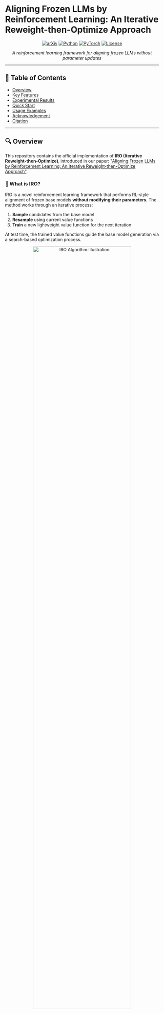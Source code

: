 # Aligning Frozen LLMs by Reinforcement Learning: An Iterative Reweight-then-Optimize Approach

<div align="center">

[![arXiv](https://img.shields.io/badge/arXiv-2506.17828-b31b1b.svg)](https://arxiv.org/pdf/2506.17828)
[![Python](https://img.shields.io/badge/Python-3.10+-blue.svg)](https://www.python.org/)
[![PyTorch](https://img.shields.io/badge/PyTorch-2.1.0-orange.svg)](https://pytorch.org/)
[![License](https://img.shields.io/badge/License-MIT-green.svg)](LICENSE)

*A reinforcement learning framework for aligning frozen LLMs without parameter updates*

</div>

---

## 📖 Table of Contents

- [Overview](#-overview)
- [Key Features](#-key-features)
- [Experimental Results](#-experimental-results)
- [Quick Start](#-quick-start)
- [Usage Examples](#-usage-examples)
- [Acknowledgement](#-acknowledgement)
- [Citation](#-citation)

---

## 🔍 Overview

This repository contains the official implementation of **IRO (Iterative Reweight-then-Optimize)**, introduced in our paper: ["Aligning Frozen LLMs by Reinforcement Learning: An Iterative Reweight-then-Optimize Approach"](https://arxiv.org/pdf/2506.17828).

### 🎯 What is IRO?

IRO is a novel reinforcement learning framework that performs RL-style alignment of frozen base models **without modifying their parameters**. The method works through an iterative process:

1. **Sample** candidates from the base model
2. **Resample** using current value functions  
3. **Train** a new lightweight value function for the next iteration

At test time, the trained value functions guide the base model generation via a search-based optimization process.

<div align="center">
<img src="assets/iro.png" alt="IRO Algorithm Illustration" width="80%">
<p><em>Illustration of the IRO algorithm</em></p>
</div>

### 🚀 Key Advantages

- **Parameter-efficient**: No updates to the frozen base model
- **Sample-efficient**: More efficient than Best-of-N methods
- **Iterative improvement**: Progressive policy enhancement through value function training

<div align="center">
<img src="assets/tree.png" alt="Sample Efficiency Comparison" width="70%">
<p><em>IRO demonstrates superior sample efficiency compared to Best-of-N methods</em></p>
</div>

---

## 🎯 Key Features

- ✅ **Frozen Model Alignment**: Align LLMs without parameter updates
- ✅ **Iterative Training**: Progressive improvement through multiple iterations  
- ✅ **Value Function Guidance**: Lightweight value functions guide generation
- ✅ **Sample Efficiency**: Better performance with fewer samples than baseline methods
- ✅ **Multiple Tasks**: Support for summarization and instruction-following tasks

---

## 📊 Experimental Results

### TL;DR Summarization Task
<div align="center">
<img src="assets/tldr.png" alt="TL;DR Results" width="85%">
<p><em>Performance comparison on TL;DR summarization task</em></p>
</div>

### Instruction-Following Task  
<div align="center">
<img src="assets/alpaca.png" alt="Instruction Following Results" width="85%">
<p><em>Results on instruction-following evaluation</em></p>
</div>

### Test-Time Scaling
<div align="center">
<img src="assets/scaling.png" alt="Test-Time Scaling" width="85%">
<p><em>Test-time scaling behavior with value function guidance</em></p>
</div>

---

## 🚀 Quick Start

### Prerequisites

- **Python**: 3.10+
- **CUDA**: Compatible GPU with CUDA 11.8+
- **Conda**: For environment management

### 🔧 Installation

#### Environment for Decoding
```bash
# Create and activate decoding environment
conda create -n decoding python=3.10
conda activate decoding

# Install PyTorch with CUDA support
pip install torch=2.1.0 --index-url https://download.pytorch.org/whl/cu118

# Install dependencies
pip install -r requirements.txt

# Optional: Install flash attention for better performance
pip install flash-attn==2.3.2 --no-build-isolation
```

#### Environment for Value Function Training
```bash
# Create environment from YAML file
conda env create -f env_value_train.yaml
```

---

## 💡 Usage Examples

### 📝 TL;DR Summarization Task

#### Model Configuration
Use 1B value function with 1B frozen policy. For 6.9B base model, update this line in all scripts:
```bash
base_model=vwxyzjn/EleutherAI_pythia-6.9b-deduped__sft__tldr
```

#### Training Pipeline

**Step 1: Generate Initial Data**
```bash
# Generate data from frozen policy π_base
bash scripts/tldr/rollout_iter0.sh
```

**Step 2: Train Value Function**
```bash
# Train the first value function
bash scripts/tldr/value_train_iter1.sh
```

**Step 3: Evaluate with Guidance**
```bash
# Evaluate π_1 generation on test data
bash scripts/tldr/run_guiding_iter1.sh
```

**Step 4: Continue Iterations**
```bash
# Iteration 2
bash scripts/tldr/rollout_iter1.sh
bash scripts/tldr/value_train_iter2.sh
bash scripts/tldr/run_guiding_iter2.sh

# Iteration 3
bash scripts/tldr/rollout_iter2.sh
bash scripts/tldr/value_train_iter3.sh
bash scripts/tldr/run_guiding_iter3.sh
```

#### Evaluation with GPT

Add the following to `scripts/tldr/run_guiding_iter.sh` for win-rate evaluation:
```bash
export OPENAI_API_KEY='your_openai_api_key'

python scripts/tldr/gpt_evaluate.py \
    --input_path ${save_dir}
```

#### Baseline Comparisons
```bash
# Run baseline methods
bash scripts/tldr/run_args.sh    # Argumentation
bash scripts/tldr/run_base.sh    # Base model
bash scripts/tldr/run_bon.sh     # Best-of-N
bash scripts/tldr/run_dpo.sh     # DPO
```

---

### 🎓 Instruction Following Task

#### Training with 7B Value Function + 8B Frozen Policy

**Step 1: Generate Initial Data**
```bash
# Generate data from frozen policy π_base
bash scripts/instruction_following/7b_scripts/roll_out_8b_iter1.sh
```

**Step 2: Train Value Function**
```bash
# Train the first value function
bash scripts/instruction_following/7b_scripts/value_train_iter1.sh
```

**Step 3: Evaluate with Guidance**
```bash
# Evaluate π_1 generation on test data
bash scripts/instruction_following/7b_scripts/run_valueguding_iter1.sh
```

**Step 4: Continue Iterations**
```bash
# Iteration 2
bash scripts/instruction_following/7b_scripts/roll_out_8b_iter2.sh
bash scripts/instruction_following/7b_scripts/value_train_iter2.sh
bash scripts/instruction_following/7b_scripts/run_valueguding_iter2.sh

# Iteration 3
bash scripts/instruction_following/7b_scripts/roll_out_8b_iter3.sh
bash scripts/instruction_following/7b_scripts/value_train_iter3.sh
bash scripts/instruction_following/7b_scripts/run_valueguding_iter3.sh
```

#### AlpacaEval Evaluation
```bash
# Activate evaluation environment
conda activate alpacaEval

# Run AlpacaEval comparison against GPT-4
alpaca_eval --model_outputs ${save_dir}/train_merge_reward.json \
    --output_path ${save_dir} \
    --reference_outputs ${reference_outputs}
```

#### Baseline Comparisons
```bash
# Run baseline methods
bash scripts/instruction_following/7b_scripts/run_args.sh      # Argumentation
bash scripts/instruction_following/7b_scripts/run_base_8b.sh   # Base model
bash scripts/instruction_following/7b_scripts/run_BoN_8b.sh    # Best-of-N
bash scripts/instruction_following/7b_scripts/run_cbs_8b.sh    # CBS
```

---

## 🙏 Acknowledgement

Our implementation builds upon excellent open-source projects:
- [**TL;DR Summarization**](https://github.com/vwxyzjn/summarize_from_feedback_details) - Foundational summarization framework
- [**Weak-to-Strong Search**](https://github.com/ZHZisZZ/weak-to-strong-search) - Search-based optimization techniques

We sincerely appreciate the contributions of these teams to the open-source research community.

---

## 📑 Citation

If you find this work helpful, please consider citing our paper:

```bibtex
@article{zhang2025aligning,
  title={Aligning Frozen LLMs by Reinforcement Learning: An Iterative Reweight-then-Optimize Approach},
  author={Zhang, Xinnan and Li, Chenliang and Zeng, Siliang and Li, Jiaxiang and Wang, Zhongruo and Lin, Kaixiang and Lu, Songtao and Garcia, Alfredo and Hong, Mingyi},
  journal={arXiv preprint arXiv:2506.17828},
  year={2025}
}
```

---

<div align="center">

**[⬆ Back to Top](#aligning-frozen-llms-by-reinforcement-learning-an-iterative-reweight-then-optimize-approach)**

</div>